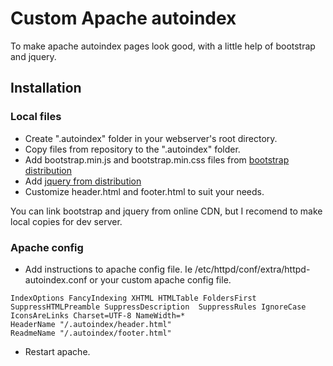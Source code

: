 # Custom Apache autoindex

To make apache autoindex pages look good, with a little help of bootstrap and jquery.

## Installation

### Local files

+ Create ".autoindex" folder in your webserver's root directory.
+ Copy files from repository to the ".autoindex" folder.
+ Add bootstrap.min.js and bootstrap.min.css files from [bootstrap distribution](https://github.com/twbs/bootstrap)
+ Add [jquery from distribution](https://github.com/jquery/jquery)
+ Customize header.html and footer.html to suit your needs.

You can link bootstrap and jquery from online CDN, but I recomend to make local copies for dev server.

### Apache config

+ Add instructions to apache config file.
Ie /etc/httpd/conf/extra/httpd-autoindex.conf or your custom apache config file.

```
IndexOptions FancyIndexing XHTML HTMLTable FoldersFirst SuppressHTMLPreamble SuppressDescription  SuppressRules IgnoreCase IconsAreLinks Charset=UTF-8 NameWidth=*
HeaderName "/.autoindex/header.html"
ReadmeName "/.autoindex/footer.html"
```

+ Restart apache.

